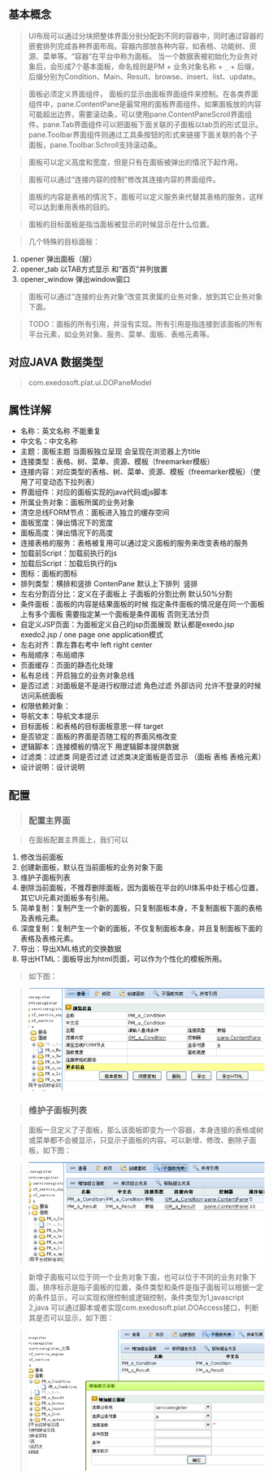## 基本概念 ##

> UI布局可以通过分块把整体界面分别分配到不同的容器中，同时通过容器的嵌套排列完成各种界面布局。容器内部放各种内容，如表格、功能树、资源、菜单等。“容器”在平台中称为面板。 当一个数据表被初始化为业务对象后，会形成7个基本面板，命名规则是PM + 业务对象名称 + `_` + 后缀，后缀分别为Condition、Main、Result、browse、insert、list、update。

> 面板必须定义界面组件， 面板的显示由面板界面组件来控制。在各类界面组件中，pane.ContentPane是最常用的面板界面组件。如果面板放的内容可能超出边界，需要滚动条，可以使用pane.ContentPaneScroll界面组件。pane.Tab界面组件可以把面板下面关联的子面板以tab页的形式显示。pane.Toolbar界面组件则通过工具条按钮的形式来链接下面关联的各个子面板，pane.Toolbar.Schroll支持滚动条。


> 面板可以定义高度和宽度，但是只有在面板被弹出的情况下起作用。

> 面板可以通过“连接内容的控制”修改其连接内容的界面组件。

> 面板的内容是表格的情况下，面板可以定义服务来代替其表格的服务，这样可以达到重用表格的目的。

> 面板的目标面板是指当面板被显示的时候显示在什么位置。

> 几个特殊的目标面板：

  1. opener   弹出面板（层）
  1. opener\_tab   以TAB方式显示 和“首页”并列放置
  1. opener\_window  弹出window窗口


> 面板可以通过“连接的业务对象”改变其隶属的业务对象，放到其它业务对象下面。

> TODO：面板的所有引用，并没有实现。所有引用是指连接到该面板的所有平台元素，如业务对象、服务、菜单、面板、表格元素等。



## 对应JAVA 数据类型 ##
> com.exedosoft.plat.ui.DOPaneModel


## 属性详解 ##
- 名称：英文名称 不能重复
- 中文名：中文名称
- 主题：面板主题 当面板独立呈现 会呈现在浏览器上方title
- 连接类型：表格、树、菜单、资源、模板（freemarker模板）
- 连接内容：对应类型的表格、树、菜单、资源、模板（freemarker模板）（使用了可变动态下拉列表）
- 界面组件：对应的面板实现的java代码或js脚本 
- 所属业务对象：面板所属的业务对象
- 清空总线FORM节点：面板进入独立的缓存空间
- 面板宽度：弹出情况下的宽度
- 面板高度：弹出情况下的高度
- 连接表格的服务：表格被复用可以通过定义面板的服务来改变表格的服务
- 加载前Script：加载前执行的js
- 加载后Script：加载后执行的js
- 图标：面板的图标
- 排列类型：横排和竖排 ContenPane 默认上下排列  竖排
- 左右分割百分比：定义在子面板上 子面板的分割比例 默认50%分割
- 条件面板：面板的内容是结果面板的时候 指定条件面板的情况是在同一个面板上有多个面板 需要指定某一个面板是条件面板 否则无法分页
- 自定义JSP页面：为面板定义自己的jsp页面展现 默认都是exedo.jsp exedo2.jsp / one page one application模式
- 左右对齐：靠左靠右考中 left right center
- 布局顺序：布局顺序
- 页面缓存：页面的静态化处理 
- 私有总线：开启独立的业务对象总线
- 是否过滤：对面板是不是进行权限过滤 角色过滤 外部访问 允许不登录的时候访问系统面板
- 权限依赖对象：
- 导航文本：导航文本提示
- 目标面板：和表格的目标面板意思一样 target
- 是否锁定：面板的界面是否随工程的界面风格改变
- 逻辑脚本：连接模板的情况下 用逻辑脚本提供数据
- 过滤类：过滤类 同是否过滤 过滤类决定面板是否显示 （面板 表格 表格元素）
- 设计说明：设计说明

## 配置 ##

> ### 配置主界面 ###

> 在面板配置主界面上，我们可以
  1. 修改当前面板
  1. 创建新面板，默认在当前面板的业务对象下面
  1. 维护子面板列表
  1. 删除当前面板，不推荐删除面板，因为面板在平台的UI体系中处于核心位置，其它UI元素对面板多有引用。
  1. 简单复制：复制产生一个新的面板，只复制面板本身，不复制面板下面的表格及表格元素。
  1. 深度复制：复制产生一个新的面板，不仅复制面板本身，并且复制面板下面的表格及表格元素。
  1. 导出：导出XML格式的交换数据
  1. 导出HTML：面板导出为html页面，可以作为个性化的模板所用。
> 如下图：

> ![imgs/pane_main.png](imgs/pane_main.png)

> ### 维护子面板列表 ###

> 面板一旦定义了子面板，那么该面板即变为一个容器，本身连接的表格或树或菜单都不会被显示，只显示子面板的内容。可以新增、修改、删除子面板，如下图：

> ![imgs/pane_links.png](imgs/pane_links.png)

> 新增子面板可以位于同一个业务对象下面，也可以位于不同的业务对象下面，排序标示是指子面板的位置，条件类型和条件是指子面板可以根据一定的条件显示，可以实现权限控制或逻辑控制，条件类型为1,javascript 2,java  可以通过脚本或者实现com.exedosoft.plat.DOAccess接口，判断其是否可以显示，如下图：

> ![imgs/pane_links_add.png](imgs/pane_links_add.png)
